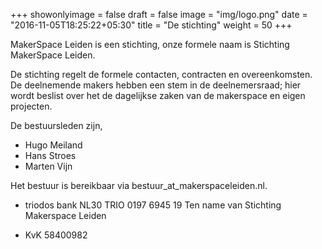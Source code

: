 +++
showonlyimage = false 
draft = false
image = "img/logo.png"
date = "2016-11-05T18:25:22+05:30"
title = "De stichting"
weight = 50
+++

MakerSpace Leiden is een stichting, onze formele naam is Stichting MakerSpace Leiden. 

<!--more-->

De stichting regelt de formele contacten, contracten en overeenkomsten. De deelnemende makers hebben een stem in de deelnemersraad; hier wordt beslist over het de dagelijkse zaken van de makerspace en eigen projecten.

De bestuursleden zijn,

* Hugo Meiland
* Hans Stroes
* Marten Vijn

Het bestuur is bereikbaar via bestuur_at_makerspaceleiden.nl.

* triodos bank
NL30 TRIO 0197 6945 19
Ten name van Stichting Makerspace Leiden

* KvK 58400982

